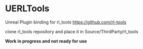 # UERLTools

Unreal Plugin binding for rl_tools https://github.com/rl-tools

clone rl_tools repository and place it in Source/ThirdParty/rl_tools

**Work in progress and not ready for use**